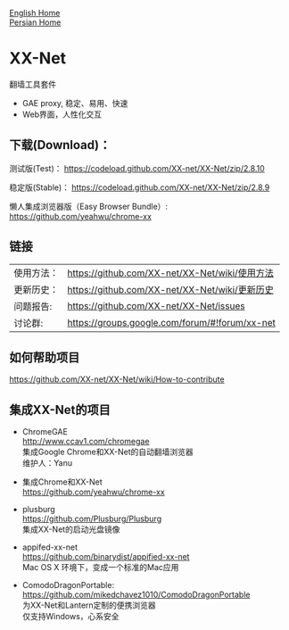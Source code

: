 [English Home](https://github.com/XX-net/XX-Net/wiki/English-Home-Page)  
[Persian Home](https://github.com/XX-net/XX-Net/wiki/Persian-home-page)


XX-Net  
=================
翻墙工具套件
* GAE proxy, 稳定、易用、快速   
* Web界面，人性化交互  


## 下载(Download)：
测试版(Test)：
https://codeload.github.com/XX-net/XX-Net/zip/2.8.10

稳定版(Stable)：
https://codeload.github.com/XX-net/XX-Net/zip/2.8.9

懒人集成浏览器版（Easy Browser Bundle）:
https://github.com/yeahwu/chrome-xx



## 链接
|   |   |
| --------   | :----  |
|使用方法：|https://github.com/XX-net/XX-Net/wiki/使用方法|
|更新历史：|https://github.com/XX-net/XX-Net/wiki/更新历史|
|问题报告:  |https://github.com/XX-net/XX-Net/issues|
|讨论群:  |https://groups.google.com/forum/#!forum/xx-net|


## 如何帮助项目
https://github.com/XX-net/XX-Net/wiki/How-to-contribute


## 集成XX-Net的项目
* ChromeGAE  
  http://www.ccav1.com/chromegae  
  集成Google Chrome和XX-Net的自动翻墙浏览器  
  维护人：Yanu  

* 集成Chrome和XX-Net  
  https://github.com/yeahwu/chrome-xx  

* plusburg  
  https://github.com/Plusburg/Plusburg  
  集成XX-Net的启动光盘镜像  

* appifed-xx-net  
  https://github.com/binarydist/appified-xx-net  
  Mac OS X 环境下，变成一个标准的Mac应用  
  
* ComodoDragonPortable:   
  https://github.com/mikedchavez1010/ComodoDragonPortable  
  为XX-Net和Lantern定制的便携浏览器  
  仅支持Windows，心系安全  
